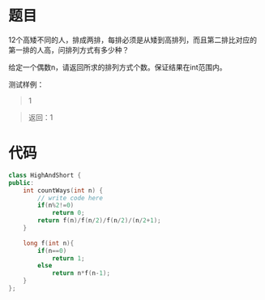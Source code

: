 # 题目
12个高矮不同的人，排成两排，每排必须是从矮到高排列，而且第二排比对应的第一排的人高，问排列方式有多少种？

给定一个偶数n，请返回所求的排列方式个数。保证结果在int范围内。

测试样例：
> 1

> 返回：1

# 代码
```cpp
class HighAndShort {
public:
    int countWays(int n) {
        // write code here
        if(n%2!=0)
            return 0;
        return f(n)/f(n/2)/f(n/2)/(n/2+1);
    }
    
    long f(int n){
        if(n==0)
            return 1;
        else
            return n*f(n-1);
    }
};
```
